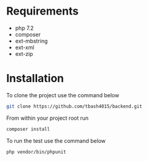 # Requirements
- php 7.2
- composer
- ext-mbstring
- ext-xml
- ext-zip

# Installation

To clone the project use the command below

```sh
git clone https://github.com/tbash4015/backend.git
```


From within your project root run 
```sh
composer install
```



To run the test use the command below 
```sh
php vendor/bin/phpunit
```